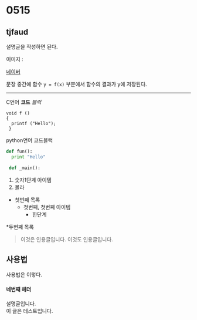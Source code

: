 # 0515

## tjfaud

설명글을 작성하면 된다.

이미지 : 

[네이버](http://naver.com "네이버연결")


문장 중간에 함수 `y = f(x)` 부분에서 함수의 결과가 y에 저장된다.

****************

C언어 **코드** *블럭*
```
void f ()
{
  printf ("Hello");
 }
```


python언어 코드블럭
```python
def fun():
  print "Hello"
  
 def _main():
  ```

1. 숫자1단계 아이템
  1. 몰라

* 첫번째 목록
  - 첫번째, 첫번째 아이템
    + 한단계 

*두번째 목록
  
  > 이것은 인용글입니다.
  이것도 인용글입니다.
  
  ## 사용법
  
  사용법은 이렇다.
  
  #### 네번째 헤더
  
  설명글입니다.  
  이 글은 테스트입니다.
